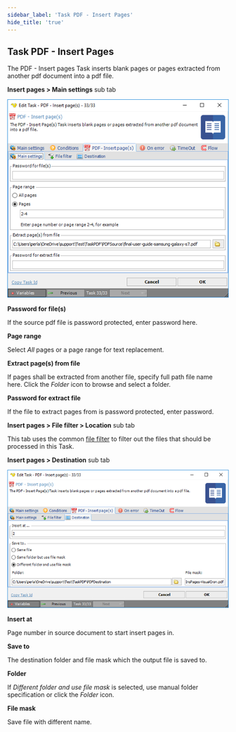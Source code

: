 ```yaml
---
sidebar_label: 'Task PDF - Insert Pages'
hide_title: 'true'
---
```


## Task PDF - Insert Pages

The PDF - Insert pages Task inserts blank pages or pages extracted from another pdf document into a pdf file.
 
**Insert pages > Main settings** sub tab

![](../../../../../static/img/taskpdfinsertpagesmain.png)

**Password for file(s)**

If the source pdf file is password protected, enter password here.
 
**Page range**

Select *All* pages or a page range for text replacement.
 
**Extract page(s) from file**

If pages shall be extracted from another file, specify full path file name here. Click the *Folder* icon to browse and select a folder.
 
**Password for extract file**

If the file to extract pages from is password protected, enter password.
 
**Insert pages > File filter > Location** sub tab

This tab uses the common [file filter](../../job-tasks-file-filter.md) to filter out the files that should be processed in this Task.
 
**Insert pages > Destination** sub tab

![](../../../../../static/img/taskpdfinsertpagesdestination.png)

**Insert at**

Page number in source document to start insert pages in.
 
**Save to**

The destination folder and file mask which the output file is saved to.
 
**Folder**

If *Different folder and use file mask* is selected, use manual folder specification or click the *Folder* icon.
 
**File mask**

Save file with different name.
